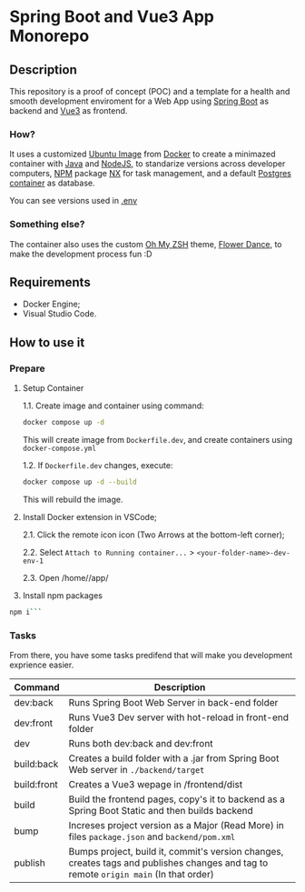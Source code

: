 # Spring Boot and Vue3 App Monorepo

## Description

This repository is a proof of concept (POC) and a template for a health and smooth development enviroment for a Web App using [Spring Boot](https://spring.io/guides/gs/spring-boot) as backend and [Vue3](https://vuejs.org/) as frontend.

### How?

It uses a customized [Ubuntu Image](https://hub.docker.com/_/ubuntu) from [Docker](https://www.docker.com/) to create a minimazed container with [Java](https://www.java.com/en/) and [NodeJS](https://nodejs.org/en), to standarize versions across developer computers, [NPM](https://www.npmjs.com/) package [NX](https://nx.dev/) for task management, and a default [Postgres container](https://hub.docker.com/_/postgres) as database.

You can see versions used in [.env](/.env)

### Something else?

The container also uses the custom [Oh My ZSH](https://ohmyz.sh/) theme, [Flower Dance](https://github.com/MarcyLeite/flower-dance-omzsh), to make the development process fun :D

## Requirements

- Docker Engine;
- Visual Studio Code.

## How to use it

### Prepare

1. Setup Container

   1.1. Create image and container using command:

   ```bash
   docker compose up -d
   ```

   This will create image from `Dockerfile.dev`, and create containers using `docker-compose.yml`

   1.2. If `Dockerfile.dev` changes, execute:

   ```bash
   docker compose up -d --build
   ```

   This will rebuild the image.

2. Install Docker extension in VSCode;

   2.1. Click the remote icon icon (Two Arrows at the bottom-left corner);

   2.2. Select `Attach to Running container...` > `<your-folder-name>-dev-env-1`

   2.3. Open /home/<your-username>/app/

3. Install npm packages

````bash
npm i```
````

### Tasks

From there, you have some tasks predifend that will make you development exprience easier.

| Command     | Description                                                                                                                           |
| ----------- | ------------------------------------------------------------------------------------------------------------------------------------- |
| dev:back    | Runs Spring Boot Web Server in back-end folder                                                                                        |
| dev:front   | Runs Vue3 Dev server with hot-reload in front-end folder                                                                              |
| dev         | Runs both dev:back and dev:front                                                                                                      |
| build:back  | Creates a build folder with a .jar from Spring Boot Web server in `./backend/target`                                                  |
| build:front | Creates a Vue3 wepage in /frontend/dist                                                                                               |
| build       | Build the frontend pages, copy's it to backend as a Spring Boot Static and then builds backend                                        |
| bump        | Increses project version as a Major (Read More) in files `package.json` and `backend/pom.xml`                                         |
| publish     | Bumps project, build it, commit's version changes, creates tags and publishes changes and tag to remote `origin main` (In that order) |
